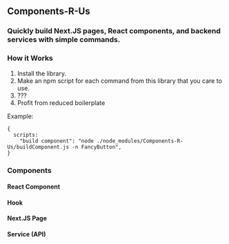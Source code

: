 ## Components-R-Us

### Quickly build Next.JS pages, React components, and backend services with simple commands.

### How it Works

1. Install the library.
2. Make an npm script for each command from this library that you care to use.
3. ???
4. Profit from reduced boilerplate

Example:

```
{
  scripts:
    "build component": "node ./node_modules/Components-R-Us/buildComponent.js -n FancyButton",
}
```

### Components

#### React Component

#### Hook

#### Next.JS Page

#### Service (API)

